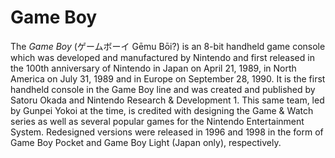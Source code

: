 # Game Boy

The *Game Boy* (ゲームボーイ Gēmu Bōi?) is an 8-bit handheld game console which was developed and manufactured by Nintendo and first released in the 100th anniversary of Nintendo in Japan on April 21, 1989, in North America on July 31, 1989 and in Europe on September 28, 1990. It is the first handheld console in the Game Boy line and was created and published by Satoru Okada and Nintendo Research & Development 1. This same team, led by Gunpei Yokoi at the time, is credited with designing the Game & Watch series as well as several popular games for the Nintendo Entertainment System. Redesigned versions were released in 1996 and 1998 in the form of Game Boy Pocket and Game Boy Light (Japan only), respectively.
